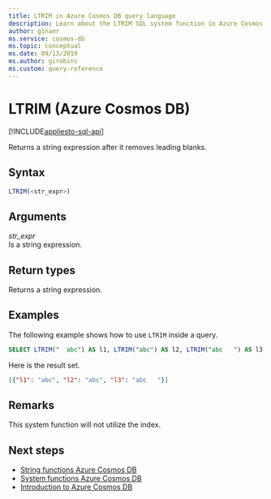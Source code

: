 ```yaml
---
title: LTRIM in Azure Cosmos DB query language
description: Learn about the LTRIM SQL system function in Azure Cosmos DB to return a string expression after it removes leading blanks
author: ginamr
ms.service: cosmos-db
ms.topic: conceptual
ms.date: 09/13/2019
ms.author: girobins
ms.custom: query-reference
---
```

# LTRIM (Azure Cosmos DB)
[!INCLUDE[appliesto-sql-api](includes/appliesto-sql-api.md)]

 Returns a string expression after it removes leading blanks.  
  
## Syntax
  
```sql
LTRIM(<str_expr>)  
```  
  
## Arguments
  
*str_expr*  
   Is a string expression.  
  
## Return types
  
  Returns a string expression.  
  
## Examples
  
  The following example shows how to use `LTRIM` inside a query.  
  
```sql
SELECT LTRIM("  abc") AS l1, LTRIM("abc") AS l2, LTRIM("abc   ") AS l3 
```  
  
 Here is the result set.  
  
```json
[{"l1": "abc", "l2": "abc", "l3": "abc   "}]  
```  

## Remarks

This system function will not utilize the index.

## Next steps

- [String functions Azure Cosmos DB](sql-query-string-functions.md)
- [System functions Azure Cosmos DB](sql-query-system-functions.md)
- [Introduction to Azure Cosmos DB](introduction.md)
